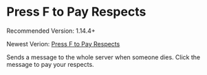 # Press F to Pay Respects
Recommended Version: 1.14.4+

Newest Verion: [Press F to Pay Respects](https://github.com/WaifuBeforeLaifu/Datapacks/raw/master/Press%20F%20to%20Pay%20Respects/Press%20F%20to%20Pay%20Respects.zip)

Sends a message to the whole server when someone dies. Click the message to pay your respects.
